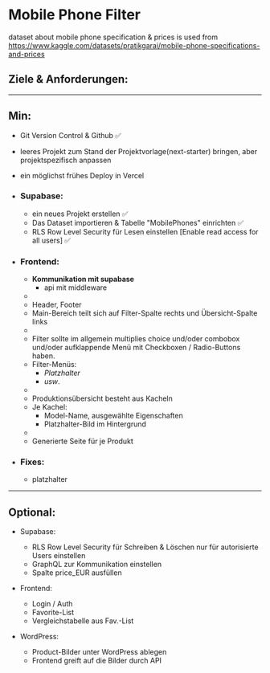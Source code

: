 # Mobile Phone Filter

dataset about mobile phone specification & prices is used from https://www.kaggle.com/datasets/pratikgarai/mobile-phone-specifications-and-prices

## Ziele & Anforderungen:

---

## Min:

- Git Version Control & Github ✅
- leeres Projekt zum Stand der Projektvorlage(next-starter) bringen, aber projektspezifisch anpassen
- ein möglichst frühes Deploy in Vercel

- ### Supabase:

  - ein neues Projekt erstellen ✅
  - Das Dataset importieren & Tabelle "MobilePhones" einrichten ✅
  - RLS Row Level Security für Lesen einstellen [Enable read access for all users] ✅

- ### Frontend:

  - **Kommunikation mit supabase**
    - api mit middleware
  -
  - Header, Footer
  - Main-Bereich teilt sich auf Filter-Spalte rechts und Übersicht-Spalte links
  -
  - Filter sollte im allgemein multiplies choice und/oder combobox und/oder aufklappende Menü mit Checkboxen / Radio-Buttons haben.
  - Filter-Menüs:
    - _Platzhalter_
    - _usw_.
  -
  - Produktionsübersicht besteht aus Kacheln
  - Je Kachel:
    - Model-Name, ausgewählte Eigenschaften
    - Platzhalter-Bild im Hintergrund
  -
  - Generierte Seite für je Produkt

- ### **Fixes**:
  - platzhalter

---

## Optional:

- Supabase:

  - RLS Row Level Security für Schreiben & Löschen nur für autorisierte Users einstellen
  - GraphQL zur Kommunikation einstellen
  - Spalte price_EUR ausfüllen

- Frontend:

  - Login / Auth
  - Favorite-List
  - Vergleichstabelle aus Fav.-List

- WordPress:
  - Product-Bilder unter WordPress ablegen
  - Frontend greift auf die Bilder durch API
